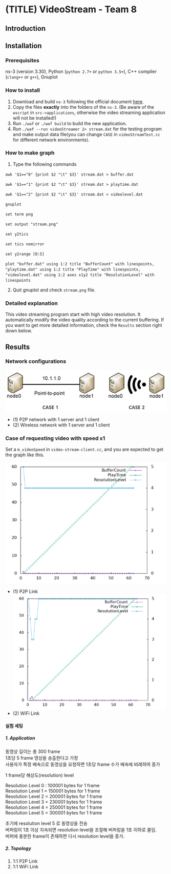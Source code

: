 # (TITLE) VideoStream - Team 8




## Introduction



## Installation

### Prerequisites
ns-3 (version 3.30), Python (`python 2.7+` or `python 3.5+`), C++ compiler (`clang++` or `g++`), Gnuplot

### How to install

1. Download and build `ns-3` following the official document [here](https://www.nsnam.org/docs/release/3.30/tutorial/singlehtml/index.html#getting-started).
2. Copy the files **exactly** into the folders of the `ns-3`. (Be aware of the `wscript` in `src->applications`, otherwise the video streaming application will not be installed!)
3. Run `./waf` or `./waf build` to build the new application.
4. Run `./waf --run videoStreamer 2> stream.dat` for the testing program and make output data file(you can change `CASE` in `videoStreamTest.cc` for different network environments).

### How to make graph
1. Type the following commands 

`awk '$1=="0" {print $2 "\t" $3}' stream.dat > buffer.dat`

`awk '$1=="1" {print $2 "\t" $3}' stream.dat > playtime.dat`

`awk '$1=="2" {print $2 "\t" $3}' stream.dat > videolevel.dat`

`gnuplot`

`set term png`

`set output "stream.png"`

`set y2tics`

`set tics nomirror`

`set y2range [0:5]`

`plot "buffer.dat" using 1:2 title "BufferCount" with linespoints, "playtime.dat" using 1:2 title "PlayTime" with linespoints, "videolevel.dat" using 1:2 axes x1y2 title "ResolutionLevel" with linespoints`

2. Quit gnuplot and check `stream.png` file.


### Detailed explanation
This video streaming program start with high video resolution. It automatically modify the video quality according to the current buffering. If you want to get more detailed information, check the `Results` section right down below.

## Results

### Network configurations

![Different test cases](./attachments/network_cases.png)

- (1) P2P network with 1 server and 1 client
- (2) Wireless network with 1 server and 1 client

 
### Case of requesting video with speed x1

Set a `m_videoSpeed` in `video-stream-client.cc`, and you are expected to get the graph like this.

![](./attachments/Result/stream_p2p_1.png)
- (1) P2P Link
![](./attachments/Result/stream_wifi_1.png)
- (2) WiFi Link





#### 실험 세팅

##### 1. Application

동영상 길이는 총 300 frame  
1초당 5 frame 영상을 송출한다고 가정  
사용자가 특정 배속으로 동영상을 요청하면 1초당 frame 수가 배속에 비례하여 증가  

1 frame당 해상도(resolution) level  

Resolution Level 0 : 100001 bytes for 1 frame  
Resolution Level 1 = 150001 bytes for 1 frame  
Resolution Level 2 = 200001 bytes for 1 frame  
Resolution Level 3 = 230001 bytes for 1 frame  
Resolution Level 4 = 250001 bytes for 1 frame  
Resolution Level 5 = 300001 bytes for 1 frame  


초기에 resolution level 5 로 동영상을 전송  
버퍼링이 1초 이상 지속되면 resolution level을 조절해 버퍼링을 1초 이하로 줄임.  
버퍼에 충분한 frame이 존재하면 다시 resolution level을 증가.  


##### 2. Topology

1. 1:1 P2P Link
2. 1:1 WiFi Link

